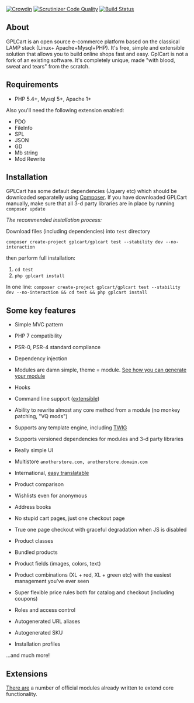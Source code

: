 [![Crowdin](https://d322cqt584bo4o.cloudfront.net/gplcart/localized.svg)](https://crowdin.com/project/gplcart)
[![Scrutinizer Code Quality](https://scrutinizer-ci.com/g/gplcart/gplcart/badges/quality-score.png?b=dev)](https://scrutinizer-ci.com/g/gplcart/gplcart/?branch=dev)
[![Build Status](https://travis-ci.org/gplcart/gplcart.svg?branch=dev)](https://travis-ci.org/gplcart/gplcart)

## About ##
GPLCart is an open source e-commerce platform based on the classical LAMP stack (Linux+ Apache+Mysql+PHP). It's free, simple and extensible solution that allows you to build online shops fast and easy. GplCart is not a fork of an existing software. It's completely unique, made "with blood, sweat and tears" from the scratch.

## Requirements ##

- PHP 5.4+, Mysql 5+, Apache 1+

Also you'll need the following extension enabled:

- PDO
- FileInfo
- SPL
- JSON
- GD
- Mb string
- Mod Rewrite

## Installation ##

GPLCart has some default dependencies (Jquery etc) which should be downloaded separatelly using [Composer](https://getcomposer.org). If you have downloaded GPLCart manually, make sure that all 3-d party libraries are in place by running `composer update`

*The recommended installation process:*

Download files (including dependencies) into `test` directory

    composer create-project gplcart/gplcart test --stability dev --no-interaction

then perform full installation:

1. `cd test`
2. `php gplcart install`

In one line: `composer create-project gplcart/gplcart test --stability dev --no-interaction && cd test && php gplcart install`

## Some key features ##

- Simple MVC pattern
- PHP 7 compatibility
- PSR-0, PSR-4 standard compliance
- Dependency injection
- Modules are damn simple, theme = module. [See how you can generate your module](https://github.com/gplcart/skeleton)
- Hooks
- Command line support ([extensible](https://github.com/gplcart/cli))
- Ability to rewrite almost any core method from a module (no monkey patching, "VQ mods")
- Supports any template engine, including [TWIG](https://github.com/gplcart/twig)
- Supports versioned dependencies for modules and 3-d party libraries

- Really simple UI
- Multistore `anotherstore.com, anotherstore.domain.com`
- International, [easy translatable](https://github.com/gplcart/extractor)
- Product comparison
- Wishlists even for anonymous
- Address books
- No stupid cart pages, just one checkout page
- True one page checkout with graceful degradation when JS is disabled
- Product classes
- Bundled products
- Product fields (images, colors, text)
- Product combinations (XL + red, XL + green etc) with the easiest management you've ever seen
- Super flexible price rules both for catalog and checkout (including coupons)
- Roles and access control
- Autogenerated URL aliases
- Autogenerated SKU
- Installation profiles

...and much more!

## Extensions ##

[There are](https://github.com/topics/gplcart-module) a number of official modules already written to extend core functionality.
